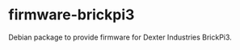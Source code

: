 firmware-brickpi3
=================

Debian package to provide firmware for Dexter Industries BrickPi3.
